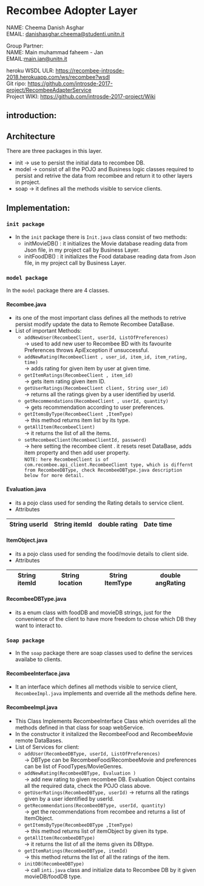 # Recombee Adopter Layer

NAME: Cheema Danish Asghar  
EMAIL: danishasghar.cheema@studenti.unitn.it  
  
Group Partner:  
NAME: Main muhammad faheem - Jan  
EMAIL:main.jan@unitn.it  
  
heroku WSDL ULR:  https://recombee-introsde-2018.herokuapp.com/ws/recombee?wsdl  
Git ripo:  https://github.com/introsde-2017-project/RecombeeAdapterService  
Project WIKI: https://github.com/introsde-2017-project/Wiki  
   

## introduction:



## Architecture
There are three packages in this layer.    
* init -> use to persist the initial data to recombee DB.  
* model -> consist of all the POJO and Business logic classes required to persist and retrive the data from recombee and return it to other layers in project.  
* soap -> it defines all the methods visible to service clients.

  
## Implementation:  

### `init package`
* In the `init` package there is `Init.java` class consist of two methods:    
  * initMovieDB() : it initializes the Movie database reading data from Json file, in my project call by Business Layer.  
  * initFoodDB() : it initializes the Food database reading data from Json file, in my project call by Business Layer.  

### `model package`
In the `model` package there are 4 classes.   
#### Recombee.java  
* its one of the most important class defines all the methods to retrive persist modify update the data to Remote Recombee DataBase.  
* List of important Methods:  
  * `addNewUser(RecombeeClient, userId, ListOfPreferences)`  
  -> used to add new user to Recombee BD with its favourite Preferences throws ApiException if unsuccessful.  
  * `addNewRating(RecombeeClient , user_id, item_id, item_rating, time)`  
  -> adds rating for   given item by user at given time.  
  * `getItemRatings(RecombeeClient , item_id)`  
  -> gets item rating given item ID.  
  * `getUserRatings(RecombeeClient client, String user_id)`  
  -> returns all the ratings given by a user identified by userId.   
  * `getRecommendations(RecombeeClient , userId, quantity)`  
  -> gets recommendation according to user preferences.  
  * `getItemsByType(RecombeeClient ,ItemType)`  
  -> this method returns item list by its type. 
  * `getAllItem(RecombeeClient)`  
  -> it returns the list of all the items.  
  * `setRecombeeClient(RecombeeClientId, password)`  
  -> here setting the recombee client . it resets reset DataBase, adds item property and then add user property.  
`NOTE: here RecombeeClient is of com.recombee.api_client.RecombeeClient type, which is differnt from RecombeeDBType, check RecombeeDBType.java description below for more detail.`  
    
#### Evaluation.java   
* its a pojo class used for sending the Rating details to service client.  
* Attributes   
    
 |String userId |String itemId  |double rating  |Date time  |  
 |--------------|---------------|---------------|-----------|  

#### ItemObject.java 
* its a pojo class used for sending the food/movie details to client side.   
* Attributes  
 
 |String itemId |String location|String ItemType |double angRating|  
 |--------------|---------------|----------------|----------------| 
#### RecombeeDBType.java  
* its a enum class with foodDB and movieDB strings, just for the convenience of the client to have more freedom to chose which DB they want to interact to.  
  
### `Soap package`
* In the `soap` package there are soap classes used to define the services availabe to clients.  
#### RecombeeInterface.java
* It an interface which defines all methods visible to service client, `RecombeeImpl.java` implements and override all the methods define here.
#### RecombeeImpl.java
* This Class Implements RecombeeInterface Class which overrides all the methods defined in that class for soap webService.  
* In the constructor it initalized the RecombeeFood and RecombeeMovie remote DataBases. 
* List of Services for client:  
  * `addUser(RecombeeDBType, userId, ListOfPreferences)`  
  -> DBType can be RecombeeFood/RecombeeMovie and preferences can be list of FoodTypes/MovieGenres.  
  * `addNewRating(RecombeeDBType, Evaluation )`  
  -> add new rating to given recombee DB. Evaluation Object contains all the required data, check the POJO class above.  
  * `getUserRatings(RecombeeDBType, userId)` 
  -> returns all the ratings given by a user identified by userId. 
  * `getRecommendations(RecombeeDBType, userId, quantity)`  
  -> get the recommendations from recombee and returns a list of ItemObject.     
  * `getItemsByType(RecombeeDBType ,ItemType)`  
  -> this method returns list of itemObject by given its type.     
  * `getAllItem(RecombeeDBType)`  
  -> it returns the list of all the items given its DBtype.    
  * `getItemRatings(RecombeeDBType, itemId)`  
  -> this method returns the list of all the ratings of the item.  
  * `initDB(RecombeeDBType)`  
  -> call `inti.java` class and initialize data to Recombee DB by it given movieDB/foodDB type.
   

 
